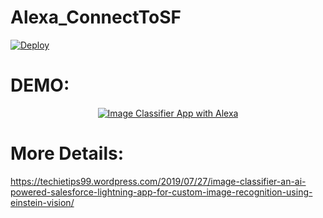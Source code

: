 # Alexa_ConnectToSF

<a href="https://heroku.com/deploy">
  <img src="https://www.herokucdn.com/deploy/button.svg" alt="Deploy">
</a>

# DEMO:

<div align="center">
  <a href="https://youtu.be/qkycvxzgxYo"><img src="https://img.youtube.com/vi/qkycvxzgxYo&t/0.jpg" alt="Image Classifier App with Alexa"></a>
</div>

# More Details:

https://techietips99.wordpress.com/2019/07/27/image-classifier-an-ai-powered-salesforce-lightning-app-for-custom-image-recognition-using-einstein-vision/

